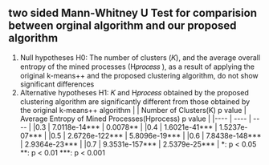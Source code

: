 ## two sided Mann-Whitney U Test for comparision between orginal algorithm and our proposed algorithm
1. Null hypotheses H0: The number of clusters (𝐾), and the average overall entropy of the mined processes (H𝑝𝑟𝑜𝑐𝑒𝑠𝑠 ),
as a result of applying the original k-means++ and the proposed clustering algorithm, do
not show significant differences
2. Alternative hypotheses H1: 𝐾 and H𝑝𝑟𝑜𝑐𝑒𝑠𝑠 obtained by the proposed clustering algorithm are significantly different from those obtained by the original k-means++ algorithm
|    |  Number of Clusters(K) p value   | Average Entropy of Mined Processes(Hprocess) p value  |
|----    |  ----  | ----  |
|0.3 |  7.0118e-14***  |  0.0078**  |
|0.4 | 1.6021e-41***   | 1.5237e-07*** |
|0.5 | 2.6726e-122***  | 5.8096e-19*** |
|0.6 | 7.8438e-148***  | 2.9364e-23*** | 
|0.7 | 9.3531e-157***  | 2.5379e-25*** |
*: p < 0.05  **: p < 0.01 ***: p < 0.001
